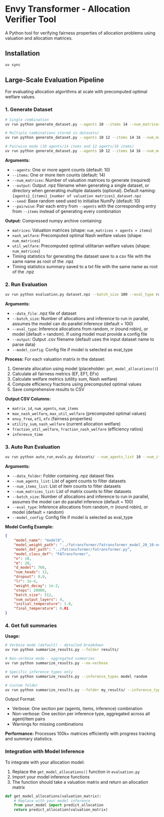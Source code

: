 # Envy Transformer - Allocation Verifier Tool

A Python tool for verifying fairness properties of allocation problems using valuation and allocation matrices.

## Installation

```bash
uv sync
```

## Large-Scale Evaluation Pipeline

For evaluating allocation algorithms at scale with precomputed optimal welfare values.

### 1. Generate Dataset

```bash
# Single combination
uv run python generate_dataset.py --agents 10 --items 14 --num_matrices 100000

# Multiple combinations stored in datasets/
uv run python generate_dataset.py --agents 10 12 --items 14 16 --num_matrices 100000 --output datasets/

# Pairwise mode (10 agents/14 items and 12 agents/16 items)
uv run python generate_dataset.py --agents 10 12 --items 14 16 --num_matrices 100000 --pairwise
```

**Arguments:**

- `--agents`: One or more agent counts (default: 10)
- `--items`: One or more item counts (default: 14)
- `--num_matrices`: Number of valuation matrices to generate (required)
- `--output`: Output .npz filename when generating a single dataset, or directory when generating multiple datasets (optional). Default naming: `{agents}_{items}_{number of valuation matrices}_dataset.npz`
- `--seed`: Base random seed used to initialise NumPy (default: 10)
- `--pairwise`: Pair each entry from `--agents` with the corresponding entry from `--items` instead of generating every combination

**Output:** Compressed numpy archive containing:

- `matrices`: Valuation matrices (shape: `num_matrices × agents × items`)
- `nash_welfare`: Precomputed optimal Nash welfare values (shape: `num_matrices`)
- `util_welfare`: Precomputed optimal utilitarian welfare values (shape: `num_matrices`)
- Timing statistics for generating the dataset save to a csv file with the same name as root of the .npz
- Timing statistics summary saved to a txt file with the same name as root of the .npz

### 2. Run Evaluation

```bash
uv run python evaluation.py dataset.npz --batch_size 100 --eval_type random --output evaluation_results.csv
```

**Arguments:**

- `--data_file`: .npz file of dataset
- `--batch_size`: Number of allocations and inference to run in parallel, assumes the model can do parallel inference (default = 100)
- `--eval_type`: Inference allocations from random, rr (round robin), or model (default = random). If using model must provide a config file
- `--output`: Output .csv filename (default uses the input dataset name to parse data)
- `--model_config`: Config file if model is selected as eval_type

**Process:** For each valuation matrix in the dataset:

1. Generate allocation using model (placeholder: `get_model_allocations()`)
2. Calculate all fairness metrics (EF, EF1, EFx)
3. Calculate welfare metrics (utility sum, Nash welfare)
4. Compute efficiency fractions using precomputed optimal values
5. Save comprehensive results to CSV

**Output CSV Columns:**

- `matrix_id`, `num_agents`, `num_items`
- `max_nash_welfare`, `max_util_welfare` (precomputed optimal values)
- `envy_free`, `ef1`, `efx` (fairness properties)
- `utility_sum`, `nash_welfare` (current allocation welfare)
- `fraction_util_welfare`, `fraction_nash_welfare` (efficiency ratios)
- `inference_time`

### 3. Auto Run Evaluation


```bash
uv run python auto_run_evals.py datasets/ --num_agents_list 10 --num_items_list 10 11 19 20 --num_matrices_list 1000 100000 --batch_size 100 --eval_type model --model_config sample_config.json
```

**Arguments:**

- `--data_folder`: Folder containing .npz dataset files
- `--num_agents_list`: List of agent counts to filter datasets
- `--num_items_list`: List of item counts to filter datasets
- `--num_matrices_list`: List of matrix counts to filter datasets
- `--batch_size`: Number of allocations and inference to run in parallel, assumes the model can do parallel inference (default = 100)
- `--eval_type`: Inference allocations from random, rr (round robin), or model (default = random)
- `--model_config`: Config file if model is selected as eval_type

**Model Config Example:**

```json
{
    "model_name": "model0",
    "model_weight_path": "../fatransformer/fatransformer_model_20_10-new.pt",
    "model_def_path": "../fatransformer/fatransformer.py",
    "model_class_def": "FATransformer",
    "n": 10,
    "m": 20,
    "d_model": 768,
    "num_heads": 12,
    "dropout": 0.0,
    "lr": 1e-4,
    "weight_decay": 1e-2,
    "steps": 20000,
    "batch_size": 512,
    "num_output_layers": 4,
    "initial_temperature": 1.0,
    "final_temperature": 0.01
}
```
### 4. Get full summaries

  **Usage:**

```bash
# Verbose mode (default) - detailed breakdown
uv run python summarize_results.py --folder results/

# Non-verbose mode - aggregated summaries
uv run python summarize_results.py --no-verbose

# Specific inference types only
uv run python summarize_results.py --inference_types model random

# Custom folder
uv run python summarize_results.py --folder my_results/ --inference_types model
```

Output Format:

- Verbose: One section per (agents, items, inference) combination
- Non-verbose: One section per inference type, aggregated across all agent/item pairs
- Warnings for missing combinations

**Performance:** Processes 100k+ matrices efficiently with progress tracking and summary statistics.

### Integration with Model Inference

To integrate with your allocation model:

1. Replace the `get_model_allocations()` function in `evaluation.py`
2. Import your model inference functions
3. The function should take a valuation matrix and return an allocation matrix

```python
def get_model_allocations(valuation_matrix):
    # Replace with your model inference
    from your_model import predict_allocation
    return predict_allocation(valuation_matrix)
```
